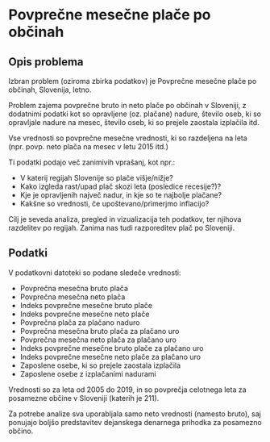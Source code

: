 # Povprečne mesečne plače po občinah

## Opis problema

Izbran problem (oziroma zbirka podatkov) je Povprečne mesečne plače po občinah, Slovenija, letno.

Problem zajema povprečne bruto in neto plače po občinah v Sloveniji, z dodatnimi podatki kot so opravljene (oz. plačane) nadure, število oseb, ki so opravljale nadure na mesec, število oseb, ki so prejele zaostala izplačila itd.

Vse vrednosti so povprečne mesečne vrednosti, ki so razdeljena na leta (npr. povp. neto plača na mesec v letu 2015 itd.)

Ti podatki podajo več zanimivih vprašanj, kot npr.:
  * V katerij regijah Slovenije so plače višje/nižje?
  * Kako izgleda rast/upad plač skozi leta (posledice recesije?)?
  * Kje je opravljenih največ nadur, in kje so te najbolje plačane?
  * Kakšne so vrednosti, če upoštevano/primerjmo inflacijo?
  
Cilj je seveda analiza, pregled in vizualizacija teh podatkov, ter njihova razdelitev po regijah. Zanima nas tudi razporeditev plač po Sloveniji.

## Podatki

V podatkovni datoteki so podane sledeče vrednosti:
 * Povprečna mesečna bruto plača
 * Povprečna mesečna neto plača
 * Indeks povprečne mesečne bruto plače
 * Indeks povprečne mesečne neto plače
 * Povprečna plača za plačano naduro
 * Povprečna mesečna bruto plača za plačano uro
 * Povprečna mesečna neto plača za plačano uro
 * Indeks povprečne mesečne bruto plače za plačano uro
 * Indeks povprečne mesečne neto plače za plačano uro
 * Zaposlene osebe, ki so prejele zaostala izplačila
 * Zaposlene osebe z izplačanimi nadurami
 
Vrednosti so za leta od 2005 do 2019, in so povprečja celotnega leta za posamezne občine v Sloveniji (katerih je 211).

Za potrebe analize sva uporabljala samo neto vrednosti (namesto bruto), saj ponujajo boljšo predstavitev dejanskega denarnega prihodka za posamezno občino.
